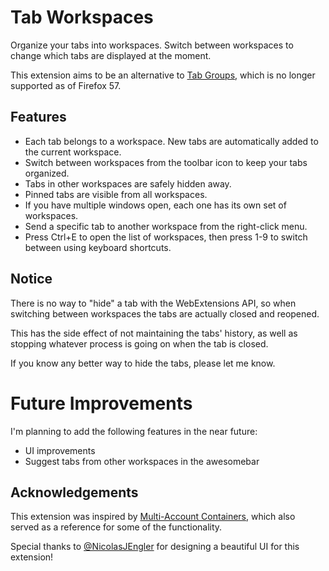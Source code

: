 # Tab Workspaces

Organize your tabs into workspaces. Switch between workspaces to change which tabs are displayed at the moment.

This extension aims to be an alternative to [Tab Groups](https://addons.mozilla.org/en-US/firefox/addon/tab-groups-panorama/), which is no longer supported as of Firefox 57.

## Features
 - Each tab belongs to a workspace. New tabs are automatically added to the current workspace.
 - Switch between workspaces from the toolbar icon to keep your tabs organized.
 - Tabs in other workspaces are safely hidden away.
 - Pinned tabs are visible from all workspaces.
 - If you have multiple windows open, each one has its own set of workspaces.
 - Send a specific tab to another workspace from the right-click menu.
 - Press Ctrl+E to open the list of workspaces, then press 1-9 to switch between using keyboard shortcuts.

## Notice
There is no way to "hide" a tab with the WebExtensions API, so when switching between workspaces the tabs are actually closed and reopened.

This has the side effect of not maintaining the tabs' history, as well as stopping whatever process is going on when the tab is closed.

If you know any better way to hide the tabs, please let me know.

# Future Improvements
I'm planning to add the following features in the near future:

- UI improvements
- Suggest tabs from other workspaces in the awesomebar

## Acknowledgements
This extension was inspired by [Multi-Account Containers](https://addons.mozilla.org/en-US/firefox/addon/multi-account-containers/), which also served as a reference for some of the functionality.

Special thanks to [@NicolasJEngler](http://nicolasjengler.com.ar/) for designing a beautiful UI for this extension!
